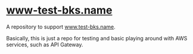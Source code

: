 # www-test-bks.name
A repository to support www.test-bks.name.  

Basically, this is just a repo for testing and basic playing around with AWS services, such as API Gateway.
